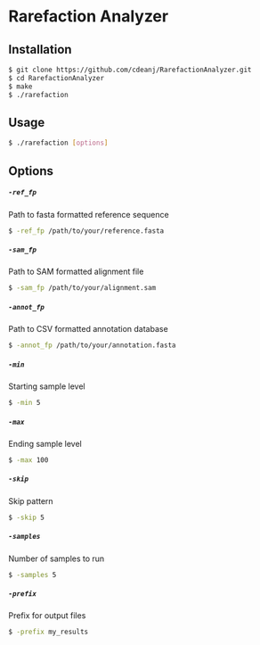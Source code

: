 # Rarefaction Analyzer

## Installation
```bash
$ git clone https://github.com/cdeanj/RarefactionAnalyzer.git
$ cd RarefactionAnalyzer
$ make
$ ./rarefaction
```

## Usage
```bash
$ ./rarefaction [options]
```

## Options

##### `-ref_fp`
Path to fasta formatted reference sequence
```bash
$ -ref_fp /path/to/your/reference.fasta
```

##### `-sam_fp`
Path to SAM formatted alignment file
```bash
$ -sam_fp /path/to/your/alignment.sam
```

##### `-annot_fp`
Path to CSV formatted annotation database
```bash
$ -annot_fp /path/to/your/annotation.fasta
```

##### `-min`
Starting sample level
```bash
$ -min 5
```

##### `-max`
Ending sample level
```bash
$ -max 100
```

##### `-skip`
Skip pattern
```bash
$ -skip 5
```

##### `-samples`
Number of samples to run
```bash
$ -samples 5
```

##### `-prefix`
Prefix for output files
```bash
$ -prefix my_results
```
